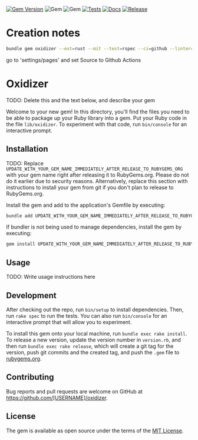 [![Gem Version](https://badge.fury.io/rb/oxidizer-rb.svg)](https://badge.fury.io/rb/oxidizer-rb)
![Gem](https://img.shields.io/gem/dt/oxidizer-rb?style=plastic)
![Gem](https://img.shields.io/gem/dtv/oxidizer-rb?style=plastic)
[![Tests](https://github.com/uvlad7/oxidizer-rb/actions/workflows/main.yml/badge.svg)](https://github.com/uvlad7/oxidizer-rb/actions/workflows/main.yml)
[![Docs](https://github.com/uvlad7/oxidizer-rb/actions/workflows/docs.yml/badge.svg)](https://github.com/uvlad7/oxidizer-rb/actions/workflows/docs.yml)
[![Release](https://github.com/uvlad7/oxidizer-rb/actions/workflows/release.yml/badge.svg)](https://github.com/uvlad7/oxidizer-rb/actions/workflows/release.yml)

# Creation notes

```bash
bundle gem oxidizer --ext=rust --mit --test=rspec --ci=github --linter=rubocop
```

go to 'settings/pages' and set Source to Github Actions

# Oxidizer

TODO: Delete this and the text below, and describe your gem

Welcome to your new gem! In this directory, you'll find the files you need to be able to package up your Ruby library into a gem. Put your Ruby code in the file `lib/oxidizer`. To experiment with that code, run `bin/console` for an interactive prompt.

## Installation

TODO: Replace `UPDATE_WITH_YOUR_GEM_NAME_IMMEDIATELY_AFTER_RELEASE_TO_RUBYGEMS_ORG` with your gem name right after releasing it to RubyGems.org. Please do not do it earlier due to security reasons. Alternatively, replace this section with instructions to install your gem from git if you don't plan to release to RubyGems.org.

Install the gem and add to the application's Gemfile by executing:

```bash
bundle add UPDATE_WITH_YOUR_GEM_NAME_IMMEDIATELY_AFTER_RELEASE_TO_RUBYGEMS_ORG
```

If bundler is not being used to manage dependencies, install the gem by executing:

```bash
gem install UPDATE_WITH_YOUR_GEM_NAME_IMMEDIATELY_AFTER_RELEASE_TO_RUBYGEMS_ORG
```

## Usage

TODO: Write usage instructions here

## Development

After checking out the repo, run `bin/setup` to install dependencies. Then, run `rake spec` to run the tests. You can also run `bin/console` for an interactive prompt that will allow you to experiment.

To install this gem onto your local machine, run `bundle exec rake install`. To release a new version, update the version number in `version.rb`, and then run `bundle exec rake release`, which will create a git tag for the version, push git commits and the created tag, and push the `.gem` file to [rubygems.org](https://rubygems.org).

## Contributing

Bug reports and pull requests are welcome on GitHub at https://github.com/[USERNAME]/oxidizer.

## License

The gem is available as open source under the terms of the [MIT License](https://opensource.org/licenses/MIT).
